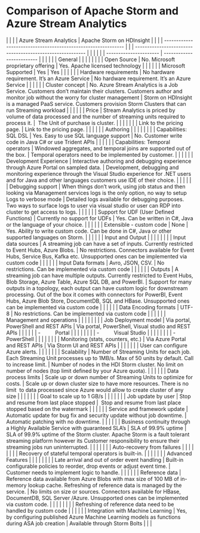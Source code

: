 <properties
	pageTitle="Comparison: Apache Storm vs. Azure Stream Analytics | Microsoft Azure"
	description="Learn how to use Stream Analytics for real-time Twitter sentiment analysis. Step-by-step guidance from event generation to data on a live dashboard."
	keywords="real-time twitter,sentiment analysis,social media analysis,social media analytics tools"
	services="stream-analytics"
	documentationCenter=""
	authors="jeffstokes72"
	manager="paulettm"
	editor="cgronlun"/>

<tags
	ms.service="stream-analytics"
	ms.devlang="na"
	ms.topic="article"
	ms.tgt_pltfrm="na"
	ms.workload="big-data"
	ms.date="06/22/2015"
	ms.author="jeffstok"/>

# Comparison of Apache Storm and Azure Stream Analytics #

| | |  | Azure Stream Analytics | Apache Storm on HDInsight | | |
| ------------------------------------------------------------- |
| | --------------------------------------------------------- | |
| | |  | ---------------------- | ------------------------- | | |
| | | General |  |  | | |
| | | Open Source | No. Microsoft proprietary offering | Yes. Apache licensed technology | | |
| | | Microsoft Supported | Yes | Yes | | |
| | | Hardware requirements | No hardware requirement. It’s an Azure Service | No hardware requirement. It’s an Azure Service | | |
| | | Cluster concept  | No. Azure Stream Analytics is a Job Service. Customers don’t maintain their clusters. Customers author and monitor job without the worry for cluster management | Storm on HDInsight is a managed PaaS service. Customers provision Storm Clusters that can run Streaming workload | | |
| | | Price |  Stream Analytics is priced by volume of data processed and the number of streaming units required to process it. |   The Unit of purchase is cluster.  | | |
| | |  | Link to the pricing page. | Link to the pricing page. | | |
| | | Authoring |  |  | | |
| | | Capabilities: SQL DSL | Yes. Easy to use SQL language support | No. Customer write code in Java C# or use Trident APIs | | |
| | | Capabilities: Temporal operators | Windowed aggregates, and temporal joins are supported out of the box. | Temporal operators need to be implemented by customer. | | |
| | | Development Experience | Interactive authoring and debugging experience through Azure Portal on sampled data. | Development, debugging and monitoring experience through the Visual Studio experience for .NET users and for Java and other languages customers use IDE of their choice. | | |
| | | Debugging support | When things don’t work, using job status and then looking via Management services logs is the only option, no way to setup Logs to verbose mode | Detailed logs available for debugging purposes.  Two ways to surface logs to user via visual studio or user can RDP into cluster to get access to logs. | | |
| | | Support for UDF (User Defined Functions) | Currently no support for UDFs | Yes. Can be written in C#, Java or the language of your choice. | | |
| | | Extensible - custom code  | None | Yes. Ability to write custom code. Can be done in C#, Java or other supported languages on Storm. | | |
| | | Input and Output |  |  | | |
| | | Input data sources | A streaming job can have a set of inputs. Currently restricted to Event Hubs, Azure Blobs. | No restrictions. Connectors available for Event Hubs, Service Bus, Kafka etc. Unsupported ones can be implemented via custom code | | |
| | | Input Data formats | Avro, JSON, CSV. | No restrictions. Can be implemented via custom code | | |
| | | Outputs | A streaming job can have multiple outputs. Currently restricted to Event Hubs, Blob Storage, Azure Table, Azure SQL DB, and PowerBI. | Support for many outputs in a topology, each output can have custom logic for downstream processing. Out of the box it comes with connectors for PowerBI, Event Hubs, Azure Blob Store, DocumentDB, SQL and HBase. Unsupported ones can be implemented via custom code | | |
| | | Data Encoding formats | UTF-8 | No restrictions. Can be implemented via custom code | | |
| | | Management and operations |  |  | | |
| | | Job Deployment model | Via portal, PowerShell and REST APIs | Via portal, PowerShell, Visual studio and REST APIs | | |
| | | -          Portal |  |  | | |
| | | -          Visual Studio |  |  | | |
| | | -          PowerShell |  |  | | |
| | | Monitoring (stats, counters, etc.) | Via Azure Portal and REST APIs | Via Storm UI and REST APIs | | |
| | |  | User can configure Azure alerts. |  | | |
| | | Scalability | Number of Streaming Units for each job. Each Streaming Unit processes up to 1MB/s. Max of 50 units by default. Call to increase limit. | Number of nodes in the HDI Storm cluster. No limit on number of nodes (top limit defined by your Azure quota). | | |
| | | Data process limits | Scale up or down number of Streaming Units to optimize for costs. | Scale up or down cluster size to have more resources. There is no limit  to data processed since Azure would allow to create cluster of any size | | |
| | |  | Goal to scale up to 1 GB/s |  | | |
| | | Job update by user | Stop and resume from last place stopped |   Stop and resume from last place stopped based on the watermark | | |
| | | Service and framework update | Automatic update for bug fix and security update without job downtime. | Automatic patching with no downtime. | | |
| | | Business continuity through a Highly Available Service with guaranteed SLA’s | SLA of 99.9% uptime | SLA of 99.9% uptime of the Storm cluster. Apache Storm is a fault tolerant streaming platform however its Customer responsibility to ensure their streaming jobs run uninterrupted. | | |
| | |  | Auto-recovery from failures |  | | |
| | |  | Recovery of stateful temporal operators is built-in. |  | | |
| | | Advanced Features |  |  | | |
| | | Late arrival and out of order event handling | Built-in configurable policies to reorder, drop events or adjust event time. | Customer needs to implement logic to handle. | | |
| | | Reference data | Reference data available from Azure Blobs with max size of 100 MB of in-memory lookup cache. Refreshing of reference data is managed by the service. | No limits on size or sources. Connectors available for HBase, DocumentDB, SQL Server /Azure. Unsupported ones can be implemented via custom code. | | |
| | |  |  | Refreshing of reference data need to be handled by custom code | | |
| | | Integration with Machine Learning | Yes, by configuring published Azure Machine Learning models as functions during ASA job creation | Available through Storm Bolts | | |



